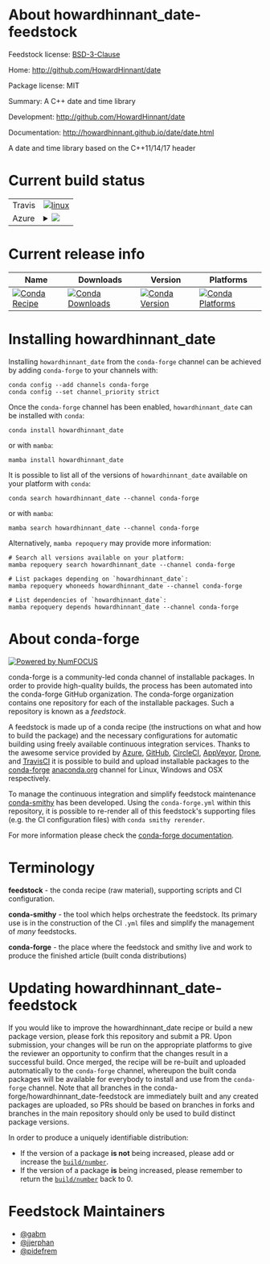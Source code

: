 About howardhinnant_date-feedstock
==================================

Feedstock license: [BSD-3-Clause](https://github.com/conda-forge/howardhinnant_date-feedstock/blob/main/LICENSE.txt)

Home: http://github.com/HowardHinnant/date

Package license: MIT

Summary: A C++ date and time library

Development: http://github.com/HowardHinnant/date

Documentation: http://howardhinnant.github.io/date/date.html

A date and time library based on the C++11/14/17 <chrono> header

Current build status
====================


<table><tr>
    <td>Travis</td>
    <td>
      <a href="https://app.travis-ci.com/conda-forge/howardhinnant_date-feedstock">
        <img alt="linux" src="https://img.shields.io/travis/com/conda-forge/howardhinnant_date-feedstock/main.svg?label=Linux">
      </a>
    </td>
  </tr>
    
  <tr>
    <td>Azure</td>
    <td>
      <details>
        <summary>
          <a href="https://dev.azure.com/conda-forge/feedstock-builds/_build/latest?definitionId=7855&branchName=main">
            <img src="https://dev.azure.com/conda-forge/feedstock-builds/_apis/build/status/howardhinnant_date-feedstock?branchName=main">
          </a>
        </summary>
        <table>
          <thead><tr><th>Variant</th><th>Status</th></tr></thead>
          <tbody><tr>
              <td>linux_64</td>
              <td>
                <a href="https://dev.azure.com/conda-forge/feedstock-builds/_build/latest?definitionId=7855&branchName=main">
                  <img src="https://dev.azure.com/conda-forge/feedstock-builds/_apis/build/status/howardhinnant_date-feedstock?branchName=main&jobName=linux&configuration=linux%20linux_64_" alt="variant">
                </a>
              </td>
            </tr><tr>
              <td>linux_aarch64</td>
              <td>
                <a href="https://dev.azure.com/conda-forge/feedstock-builds/_build/latest?definitionId=7855&branchName=main">
                  <img src="https://dev.azure.com/conda-forge/feedstock-builds/_apis/build/status/howardhinnant_date-feedstock?branchName=main&jobName=linux&configuration=linux%20linux_aarch64_" alt="variant">
                </a>
              </td>
            </tr><tr>
              <td>linux_ppc64le</td>
              <td>
                <a href="https://dev.azure.com/conda-forge/feedstock-builds/_build/latest?definitionId=7855&branchName=main">
                  <img src="https://dev.azure.com/conda-forge/feedstock-builds/_apis/build/status/howardhinnant_date-feedstock?branchName=main&jobName=linux&configuration=linux%20linux_ppc64le_" alt="variant">
                </a>
              </td>
            </tr><tr>
              <td>osx_64</td>
              <td>
                <a href="https://dev.azure.com/conda-forge/feedstock-builds/_build/latest?definitionId=7855&branchName=main">
                  <img src="https://dev.azure.com/conda-forge/feedstock-builds/_apis/build/status/howardhinnant_date-feedstock?branchName=main&jobName=osx&configuration=osx%20osx_64_" alt="variant">
                </a>
              </td>
            </tr><tr>
              <td>osx_arm64</td>
              <td>
                <a href="https://dev.azure.com/conda-forge/feedstock-builds/_build/latest?definitionId=7855&branchName=main">
                  <img src="https://dev.azure.com/conda-forge/feedstock-builds/_apis/build/status/howardhinnant_date-feedstock?branchName=main&jobName=osx&configuration=osx%20osx_arm64_" alt="variant">
                </a>
              </td>
            </tr><tr>
              <td>win_64</td>
              <td>
                <a href="https://dev.azure.com/conda-forge/feedstock-builds/_build/latest?definitionId=7855&branchName=main">
                  <img src="https://dev.azure.com/conda-forge/feedstock-builds/_apis/build/status/howardhinnant_date-feedstock?branchName=main&jobName=win&configuration=win%20win_64_" alt="variant">
                </a>
              </td>
            </tr>
          </tbody>
        </table>
      </details>
    </td>
  </tr>
</table>

Current release info
====================

| Name | Downloads | Version | Platforms |
| --- | --- | --- | --- |
| [![Conda Recipe](https://img.shields.io/badge/recipe-howardhinnant_date-green.svg)](https://anaconda.org/conda-forge/howardhinnant_date) | [![Conda Downloads](https://img.shields.io/conda/dn/conda-forge/howardhinnant_date.svg)](https://anaconda.org/conda-forge/howardhinnant_date) | [![Conda Version](https://img.shields.io/conda/vn/conda-forge/howardhinnant_date.svg)](https://anaconda.org/conda-forge/howardhinnant_date) | [![Conda Platforms](https://img.shields.io/conda/pn/conda-forge/howardhinnant_date.svg)](https://anaconda.org/conda-forge/howardhinnant_date) |

Installing howardhinnant_date
=============================

Installing `howardhinnant_date` from the `conda-forge` channel can be achieved by adding `conda-forge` to your channels with:

```
conda config --add channels conda-forge
conda config --set channel_priority strict
```

Once the `conda-forge` channel has been enabled, `howardhinnant_date` can be installed with `conda`:

```
conda install howardhinnant_date
```

or with `mamba`:

```
mamba install howardhinnant_date
```

It is possible to list all of the versions of `howardhinnant_date` available on your platform with `conda`:

```
conda search howardhinnant_date --channel conda-forge
```

or with `mamba`:

```
mamba search howardhinnant_date --channel conda-forge
```

Alternatively, `mamba repoquery` may provide more information:

```
# Search all versions available on your platform:
mamba repoquery search howardhinnant_date --channel conda-forge

# List packages depending on `howardhinnant_date`:
mamba repoquery whoneeds howardhinnant_date --channel conda-forge

# List dependencies of `howardhinnant_date`:
mamba repoquery depends howardhinnant_date --channel conda-forge
```


About conda-forge
=================

[![Powered by
NumFOCUS](https://img.shields.io/badge/powered%20by-NumFOCUS-orange.svg?style=flat&colorA=E1523D&colorB=007D8A)](https://numfocus.org)

conda-forge is a community-led conda channel of installable packages.
In order to provide high-quality builds, the process has been automated into the
conda-forge GitHub organization. The conda-forge organization contains one repository
for each of the installable packages. Such a repository is known as a *feedstock*.

A feedstock is made up of a conda recipe (the instructions on what and how to build
the package) and the necessary configurations for automatic building using freely
available continuous integration services. Thanks to the awesome service provided by
[Azure](https://azure.microsoft.com/en-us/services/devops/), [GitHub](https://github.com/),
[CircleCI](https://circleci.com/), [AppVeyor](https://www.appveyor.com/),
[Drone](https://cloud.drone.io/welcome), and [TravisCI](https://travis-ci.com/)
it is possible to build and upload installable packages to the
[conda-forge](https://anaconda.org/conda-forge) [anaconda.org](https://anaconda.org/)
channel for Linux, Windows and OSX respectively.

To manage the continuous integration and simplify feedstock maintenance
[conda-smithy](https://github.com/conda-forge/conda-smithy) has been developed.
Using the ``conda-forge.yml`` within this repository, it is possible to re-render all of
this feedstock's supporting files (e.g. the CI configuration files) with ``conda smithy rerender``.

For more information please check the [conda-forge documentation](https://conda-forge.org/docs/).

Terminology
===========

**feedstock** - the conda recipe (raw material), supporting scripts and CI configuration.

**conda-smithy** - the tool which helps orchestrate the feedstock.
                   Its primary use is in the construction of the CI ``.yml`` files
                   and simplify the management of *many* feedstocks.

**conda-forge** - the place where the feedstock and smithy live and work to
                  produce the finished article (built conda distributions)


Updating howardhinnant_date-feedstock
=====================================

If you would like to improve the howardhinnant_date recipe or build a new
package version, please fork this repository and submit a PR. Upon submission,
your changes will be run on the appropriate platforms to give the reviewer an
opportunity to confirm that the changes result in a successful build. Once
merged, the recipe will be re-built and uploaded automatically to the
`conda-forge` channel, whereupon the built conda packages will be available for
everybody to install and use from the `conda-forge` channel.
Note that all branches in the conda-forge/howardhinnant_date-feedstock are
immediately built and any created packages are uploaded, so PRs should be based
on branches in forks and branches in the main repository should only be used to
build distinct package versions.

In order to produce a uniquely identifiable distribution:
 * If the version of a package **is not** being increased, please add or increase
   the [``build/number``](https://docs.conda.io/projects/conda-build/en/latest/resources/define-metadata.html#build-number-and-string).
 * If the version of a package **is** being increased, please remember to return
   the [``build/number``](https://docs.conda.io/projects/conda-build/en/latest/resources/define-metadata.html#build-number-and-string)
   back to 0.

Feedstock Maintainers
=====================

* [@gabm](https://github.com/gabm/)
* [@jjerphan](https://github.com/jjerphan/)
* [@pidefrem](https://github.com/pidefrem/)

